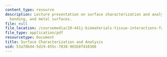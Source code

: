```yaml
---
content_type: resource
description: Lecture presentation on surface characterization and analysis, chemical
  bonding, and metal surfaces.
file: null
file_location: /coursemedia/20-441j-biomaterials-tissue-interactions-fall-2009/53a78bd45d19455c7838965b8f410366_MIT20_441JF09_lec08_ms.pdf
file_type: application/pdf
resourcetype: Document
title: Surface Characterization and Analysis
uid: 53a78bd4-5d19-455c-7838-965b8f410366
---
```

